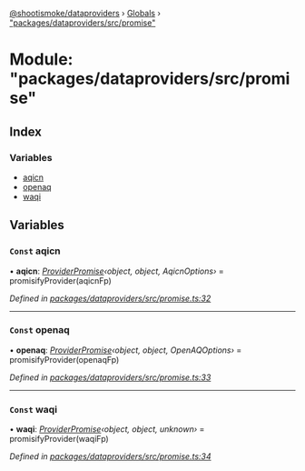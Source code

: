 [@shootismoke/dataproviders](../README.md) › [Globals](../globals.md) › ["packages/dataproviders/src/promise"](_packages_dataproviders_src_promise_.md)

# Module: "packages/dataproviders/src/promise"

## Index

### Variables

* [aqicn](_packages_dataproviders_src_promise_.md#const-aqicn)
* [openaq](_packages_dataproviders_src_promise_.md#const-openaq)
* [waqi](_packages_dataproviders_src_promise_.md#const-waqi)

## Variables

### `Const` aqicn

• **aqicn**: *[ProviderPromise](../interfaces/_packages_dataproviders_src_types_.providerpromise.md)‹object, object, AqicnOptions›* = promisifyProvider(aqicnFp)

*Defined in [packages/dataproviders/src/promise.ts:32](https://github.com/shootismoke/common/blob/c0e7829/packages/dataproviders/src/promise.ts#L32)*

___

### `Const` openaq

• **openaq**: *[ProviderPromise](../interfaces/_packages_dataproviders_src_types_.providerpromise.md)‹object, object, OpenAQOptions›* = promisifyProvider(openaqFp)

*Defined in [packages/dataproviders/src/promise.ts:33](https://github.com/shootismoke/common/blob/c0e7829/packages/dataproviders/src/promise.ts#L33)*

___

### `Const` waqi

• **waqi**: *[ProviderPromise](../interfaces/_packages_dataproviders_src_types_.providerpromise.md)‹object, object, unknown›* = promisifyProvider(waqiFp)

*Defined in [packages/dataproviders/src/promise.ts:34](https://github.com/shootismoke/common/blob/c0e7829/packages/dataproviders/src/promise.ts#L34)*
